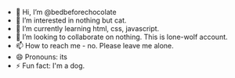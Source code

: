 - 👋 Hi, I’m @bedbeforechocolate
- 👀 I’m interested in nothing but cat.
- 🌱 I’m currently learning html, css, javascript.
- 💞️ I’m looking to collaborate on nothing. This is lone-wolf account.
- 📫 How to reach me - no. Please leave me alone.
- 😄 Pronouns: its
- ⚡ Fun fact: I'm a dog.

<!---
bedbeforechocolate/bedbeforechocolate is a ✨ special ✨ repository because its `README.md` (this file) appears on your GitHub profile.
You can click the Preview link to take a look at your changes.
--->
